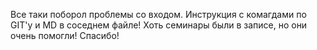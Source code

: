 Все таки поборол проблемы со входом. Инструкция с комагдами по GIT'у и MD в соседнем файле!
Хоть семинары были в записе, но они очень помогли!
Спасибо!